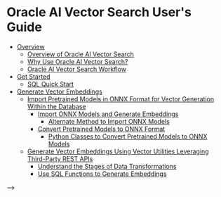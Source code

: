# Oracle AI Vector Search User's Guide

-   [Overview](Overview.md)
    -   [Overview of Oracle AI Vector Search](OverviewVS.md)
    -   [Why Use Oracle AI Vector Search?](WhyVS.md)
    -   [Oracle AI Vector Search Workflow](Workflow.md)
-   [Get Started](GetStartedRenamed.md)
    -   [SQL Quick Start](Quickstart.md)
-   [Generate Vector Embeddings](VectorEmbeddingsChapter.md)
    -   [Import Pretrained Models in ONNX Format for Vector Generation Within the Database](ImportModels.md)
        -   [Import ONNX Models and Generate Embeddings](./ImportONNX.md)
            -   [Alternate Method to Import ONNX Models](<subfolder test/AltImportONNX.md>)
        -   [Convert Pretrained Models to ONNX Format](ConvertModelsRenamed.md)
            -   [Python Classes to Convert Pretrained Models to ONNX Models](PythonToConvert.md)
    -   [Generate Vector Embeddings Using Vector Utilities Leveraging Third-Party REST APIs](GenerateVector.md)
        -   [Understand the Stages of Data Transformations](DataTransforms.md)
        -   [Use SQL Functions to Generate Embeddings](./SQLFunctions.md)



<!-- [GUID1]: WhyVS.md
<!-- this is a file name -->
<!-- [GUID2]: GetStartedRenamed.md -->
<!-- this is a relative path -->
<!-- [GUID3]: ./Quickstart.md/ -->
<!-- this is a relative path --> -->